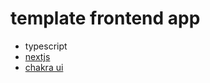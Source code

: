 # template frontend app

- typescript
- [nextjs](https://nextjs.org/)
- [chakra ui](https://chakra-ui.com/)

